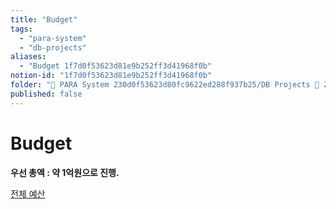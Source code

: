 ```yaml
---
title: "Budget"
tags:
  - "para-system"
  - "db-projects"
aliases:
  - "Budget 1f7d0f53623d81e9b252ff3d41968f0b"
notion-id: "1f7d0f53623d81e9b252ff3d41968f0b"
folder: "🚀 PARA System 230d0f53623d80fc9622ed288f937b25/DB Projects 🚀 230d0f53623d8153bf62f23dd93ce93f/소경계 프로젝트 1f7d0f53623d80adb89ac5403937e464"
published: false
---
```


# Budget

**우선 총액 : 약 1억원으로 진행.**

[ 전체 예산](Budget/%EC%A0%84%EC%B2%B4%20%EC%98%88%EC%82%B0.csv)
